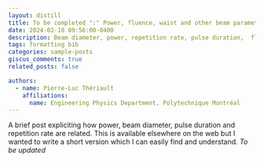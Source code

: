 ```yaml
---
layout: distill
title: To be completed ":" Power, fluence, waist and other beam parameters
date: 2024-02-18 09:56:00-0400
description: Beam diameter, power, repetition rate, pulse duration,  fluence and power
tags: formatting bib
categories: sample-posts
giscus_comments: true
related_posts: false

authors:
  - name: Pierre-Luc Thériault
    affiliations:
      name: Engineering Physics Department, Polytechnique Montréal
---
```

A brief post expliciting how power, beam diameter, pulse duration and repetition rate are related. This is available elsewhere on the web but I wanted to write a short version which I can easily find and understand.
*To be updated*

